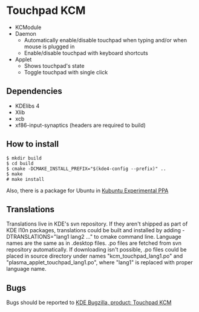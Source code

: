 Touchpad KCM
============

* KCModule
* Daemon
  - Automatically enable/disable touchpad when typing and/or when mouse is plugged in
  - Enable/disable touchpad with keyboard shortcuts
* Applet
  - Shows touchpad's state
  - Toggle touchpad with single click

Dependencies
------------

* KDElibs 4
* Xlib
* xcb
* xf86-input-synaptics (headers are required to build)


How to install
--------------

    $ mkdir build
    $ cd build
    $ cmake -DCMAKE_INSTALL_PREFIX="$(kde4-config --prefix)" ..
    $ make
    # make install

Also, there is a package for Ubuntu in [Kubuntu Experimental PPA][1]

Translations
------------
Translations live in KDE's svn repository.
If they aren't shipped as part of KDE l10n packages, translations could be built and installed by adding -DTRANSLATIONS="lang1 lang2 ..." to cmake command line.
Language names are the same as in .desktop files.
.po files are fetched from svn repository automatically.
If downloading isn't possible, .po files could be placed in source directory under names "kcm_touchpad_lang1.po" and "plasma_applet_touchpad_lang1.po", where "lang1" is replaced with proper language name.

Bugs
----

Bugs should be reported to [KDE Bugzilla, product: Touchpad KCM][2]

[1]: https://launchpad.net/~kubuntu-ppa/+archive/experimental
[2]: https://bugs.kde.org/enter_bug.cgi?product=Touchpad%20KCM
